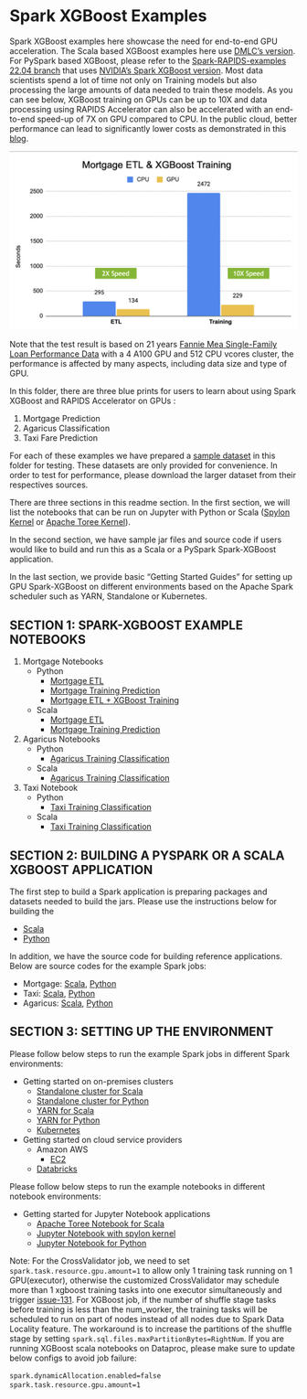 # Spark XGBoost Examples

Spark XGBoost examples here showcase the need for end-to-end GPU acceleration.
The Scala based XGBoost examples here use [DMLC’s version](https://repo1.maven.org/maven2/ml/dmlc/xgboost4j-spark_2.12/).
For PySpark based XGBoost, please refer to the [Spark-RAPIDS-examples 22.04 branch](https://github.com/NVIDIA/spark-rapids-examples/tree/branch-22.04) that
uses [NVIDIA’s Spark XGBoost version](https://repo1.maven.org/maven2/com/nvidia/xgboost4j-spark_3.0/1.4.2-0.3.0/).
Most data scientists spend a lot of time not only on
Training models but also processing the large amounts of data needed to train these models.
As you can see below, XGBoost training on GPUs can be up to 10X and data processing using
RAPIDS Accelerator can also be accelerated with an end-to-end speed-up of 7X on GPU compared to CPU.
In the public cloud, better performance can lead to significantly lower costs as demonstrated in this [blog](https://developer.nvidia.com/blog/gpu-accelerated-spark-xgboost/).

![mortgage-speedup](/docs/img/guides/mortgage-perf.png)

Note that the test result is based on 21 years [Fannie Mea Single-Family Loan Performance Data](https://capitalmarkets.fanniemae.com/credit-risk-transfer/single-family-credit-risk-transfer/fannie-mae-single-family-loan-performance-data) 
with a 4 A100 GPU and 512 CPU vcores cluster, the performance is affected by many aspects, 
including data size and type of GPU. 

In this folder, there are three blue prints for users to learn about using 
Spark XGBoost and RAPIDS Accelerator on GPUs :

1. Mortgage Prediction
2. Agaricus Classification
3. Taxi Fare Prediction

For each of these examples we have prepared a [sample dataset](/datasets) 
in this folder for testing. These datasets are only provided for convenience. In order to test for performance,
please download the larger dataset from their respectives sources.

There are three sections in this readme section. 
In the first section, we will list the notebooks that can be run on Jupyter with Python or Scala
([Spylon Kernel](https://pypi.org/project/spylon-kernel/) or [Apache Toree Kernel](https://toree.apache.org/)). 

In the second section, we have sample jar files and source code if users would like to build 
and run this as a Scala or a PySpark Spark-XGBoost application. 

In the last section, we provide basic “Getting Started Guides” for setting up GPU
Spark-XGBoost on different environments based on the Apache Spark scheduler such as YARN,
Standalone or Kubernetes.

## SECTION 1: SPARK-XGBOOST EXAMPLE NOTEBOOKS

1. Mortgage Notebooks
   - Python
     - [Mortgage ETL](mortgage/notebooks/python/MortgageETL.ipynb)
     - [Mortgage Training Prediction](mortgage/notebooks/python/mortgage-gpu.ipynb)
     - [Mortgage ETL + XGBoost Training](mortgage/notebooks/python/MortgageETL+XGBoost.ipynb)
   - Scala
     - [Mortgage ETL](mortgage/notebooks/scala/mortgage-ETL.ipynb)
     - [Mortgage Training Prediction](mortgage/notebooks/scala/mortgage-gpu.ipynb)
2. Agaricus Notebooks    
   - Python
     - [Agaricus Training Classification](agaricus/notebooks/python/agaricus-gpu.ipynb)
   - Scala
     - [Agaricus Training Classification](agaricus/notebooks/scala/agaricus-gpu.ipynb)
3. Taxi Notebook    
   - Python
     - [Taxi Training Classification](taxi/notebooks/python/taxi-gpu.ipynb)
   - Scala    
     - [Taxi Training Classification](taxi/notebooks/scala/taxi-gpu.ipynb)
    
## SECTION 2: BUILDING A PYSPARK OR A SCALA XGBOOST APPLICATION
The first step to build a Spark application is preparing packages and datasets
needed to build the jars. Please use the instructions below for building the

- [Scala](/docs/get-started/xgboost-examples/prepare-package-data/preparation-scala.md)
- [Python](/docs/get-started/xgboost-examples/prepare-package-data/preparation-python.md)

In addition, we have the source code for building reference applications. 
Below are source codes for the example Spark jobs:
- Mortgage: [Scala](mortgage/scala/src/com/nvidia/spark/examples/mortgage), [Python](mortgage/python/com/nvidia/spark/examples/mortgage)
- Taxi: [Scala](taxi/scala/src/com/nvidia/spark/examples/taxi), [Python](taxi/python/com/nvidia/spark/examples/taxi)
- Agaricus: [Scala](agaricus/scala/src/com/nvidia/spark/examples/agaricus), [Python](agaricus/python/com/nvidia/spark/examples/agaricus)


## SECTION 3: SETTING UP THE ENVIRONMENT
Please follow below steps to run the example Spark jobs in different Spark environments:
- Getting started on on-premises clusters
    - [Standalone cluster for Scala](/docs/get-started/xgboost-examples/on-prem-cluster/standalone-scala.md)
    - [Standalone cluster for Python](/docs/get-started/xgboost-examples/on-prem-cluster/standalone-python.md)
    - [YARN for Scala](/docs/get-started/xgboost-examples/on-prem-cluster/yarn-scala.md)
    - [YARN for Python](/docs/get-started/xgboost-examples/on-prem-cluster/yarn-python.md)
    - [Kubernetes](/docs/get-started/xgboost-examples/on-prem-cluster/kubernetes-scala.md)
- Getting started on cloud service providers    
  - Amazon AWS
    - [EC2](/docs/get-started/xgboost-examples/csp/aws/ec2.md)
  - [Databricks](/docs/get-started/xgboost-examples/csp/databricks/databricks.md)

Please follow below steps to run the example notebooks in different notebook environments:

- Getting started for Jupyter Notebook applications
    - [Apache Toree Notebook for Scala](/docs/get-started/xgboost-examples/notebook/toree.md)
    - [Jupyter Notebook with spylon kernel](/docs/get-started/xgboost-examples/notebook/spylon.md)
    - [Jupyter Notebook for Python](/docs/get-started/xgboost-examples/notebook/python-notebook.md)
    
Note: 
For the CrossValidator job, we need to set `spark.task.resource.gpu.amount=1` to allow only 1 training task running on 1 GPU(executor),
otherwise the customized CrossValidator may schedule more than 1 xgboost training tasks into one executor simultaneously and trigger 
[issue-131](https://github.com/NVIDIA/spark-rapids-examples/issues/131).
For XGBoost job, if the number of shuffle stage tasks before training is less than the num_worker, 
the training tasks will be scheduled to run on part of nodes instead of all nodes due to Spark Data Locality feature.
The workaround is to increase the partitions of the shuffle stage by setting `spark.sql.files.maxPartitionBytes=RightNum`.
If you are running XGBoost scala notebooks on Dataproc, please make sure to update below configs to avoid job failure:
```
spark.dynamicAllocation.enabled=false
spark.task.resource.gpu.amount=1
```